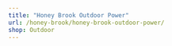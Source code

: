 ```yaml
---
title: "Honey Brook Outdoor Power"
url: /honey-brook/honey-brook-outdoor-power/
shop: Outdoor
---
```


